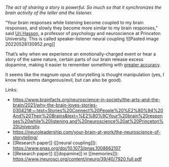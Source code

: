 ---
---

_The act of sharing a story is powerful. So much so that it synchronizes the brain activity of the teller and the listener._

“Your brain responses while listening become coupled to my brain responses, and slowly they become more similar to my brain responses,” said [Uri Hasson](https://pni.princeton.edu/faculty/uri-hasson), a professor of psychology and neuroscience at Princeton University. 
This is called speaker-listener neural coupling
![[Pasted image 20220528130952.png]]

That’s why when we experience an emotionally-charged event or hear a story of the same nature, certain parts of our brain release excess dopamine, making it easier to remember something with [greater accuracy](https://www.jneurosci.org/content/jneuro/39/40/7920.full.pdf).

It seems like the magnum opus of storytelling is thought manipulation (yes, I know this seems dangerous/evil, but can also be good).

Links:
- https://www.brainfacts.org/neuroscience-in-society/the-arts-and-the-brain/2021/why-the-brain-loves-stories-030421#:~:text=Stories%20Connect%20People%20%E2%80%94%20And%20Their%20Brains&text=%E2%80%9CYour%20brain%20responses%20while%20listening,and%20neuroscience%20at%20Princeton%20University.
- https://neuroleadership.com/your-brain-at-work/the-neuroscience-of-storytelling/
- [[Research paper]] ([[neural coupling]]): https://www.pnas.org/doi/10.1073/pnas.1008662107
- [[Research paper]] ([[dopamine]] in [[memories]]): https://www.jneurosci.org/content/jneuro/39/40/7920.full.pdf